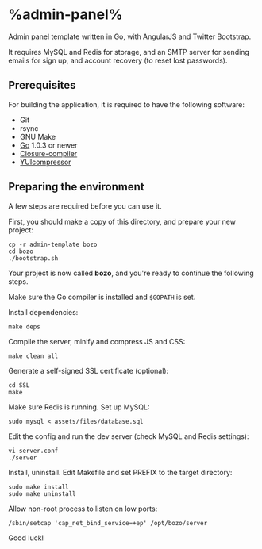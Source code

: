 # %admin-panel%

Admin panel template written in Go, with AngularJS and Twitter Bootstrap.

It requires MySQL and Redis for storage, and an SMTP server for sending emails
for sign up, and account recovery (to reset lost passwords).

## Prerequisites

For building the application, it is required to have the following software:

- Git
- rsync
- GNU Make
- [Go](http://golang.org) 1.0.3 or newer
- [Closure-compiler](https://developers.google.com/closure/compiler/)
- [YUIcompressor](http://yui.github.io/yuicompressor/)

## Preparing the environment

A few steps are required before you can use it.

First, you should make a copy of this directory, and prepare your new
project:

	cp -r admin-template bozo
	cd bozo
	./bootstrap.sh

Your project is now called **bozo**, and you're ready to continue the
following steps.

Make sure the Go compiler is installed and ``$GOPATH`` is set.

Install dependencies:

	make deps

Compile the server, minify and compress JS and CSS:

	make clean all

Generate a self-signed SSL certificate (optional):

	cd SSL
	make

Make sure Redis is running. Set up MySQL:

	sudo mysql < assets/files/database.sql

Edit the config and run the dev server (check MySQL and Redis settings):

	vi server.conf
	./server

Install, uninstall. Edit Makefile and set PREFIX to the target directory:

	sudo make install
	sudo make uninstall

Allow non-root process to listen on low ports:

	/sbin/setcap 'cap_net_bind_service=+ep' /opt/bozo/server

Good luck!
